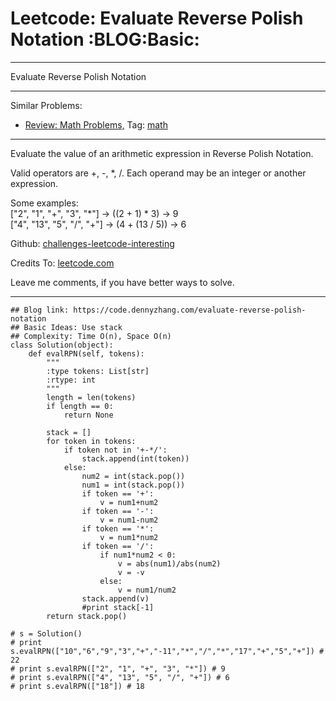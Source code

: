 # Leetcode: Evaluate Reverse Polish Notation     :BLOG:Basic:


---

Evaluate Reverse Polish Notation  

---

Similar Problems:  
-   [Review: Math Problems,](https://code.dennyzhang.com/review-math) Tag: [math](https://code.dennyzhang.com/tag/math)

---

Evaluate the value of an arithmetic expression in Reverse Polish Notation.  

Valid operators are +, -, \*, /. Each operand may be an integer or another expression.  

Some examples:  
  ["2", "1", "+", "3", "\*"] -> ((2 + 1) \* 3) -> 9  
  ["4", "13", "5", "/", "+"] -> (4 + (13 / 5)) -> 6  

Github: [challenges-leetcode-interesting](https://github.com/DennyZhang/challenges-leetcode-interesting/tree/master/evaluate-reverse-polish-notation)  

Credits To: [leetcode.com](https://leetcode.com/problems/evaluate-reverse-polish-notation/description/)  

Leave me comments, if you have better ways to solve.  

---

    ## Blog link: https://code.dennyzhang.com/evaluate-reverse-polish-notation
    ## Basic Ideas: Use stack
    ## Complexity: Time O(n), Space O(n)
    class Solution(object):
        def evalRPN(self, tokens):
            """
            :type tokens: List[str]
            :rtype: int
            """
            length = len(tokens)
            if length == 0:
                return None
    
            stack = []
            for token in tokens:
                if token not in '+-*/':
                    stack.append(int(token))
                else:
                    num2 = int(stack.pop())
                    num1 = int(stack.pop())
                    if token == '+':
                        v = num1+num2
                    if token == '-':
                        v = num1-num2
                    if token == '*':
                        v = num1*num2
                    if token == '/':
                        if num1*num2 < 0:
                            v = abs(num1)/abs(num2)
                            v = -v
                        else:
                            v = num1/num2
                    stack.append(v)
                    #print stack[-1]
            return stack.pop()
    
    # s = Solution()
    # print s.evalRPN(["10","6","9","3","+","-11","*","/","*","17","+","5","+"]) # 22
    # print s.evalRPN(["2", "1", "+", "3", "*"]) # 9
    # print s.evalRPN(["4", "13", "5", "/", "+"]) # 6
    # print s.evalRPN(["18"]) # 18